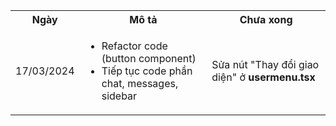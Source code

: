 <table>
    <tr>
        <th>
            Ngày
        </th>
        <th>
            Mô tả
        </th>
        <th>
            Chưa xong
        </th>
    </tr>
    <tr>
        <td>
        17/03/2024
        </td>
        <td>
            <ul>
                <li>
                    Refactor code (button component)
                </li>
                <li>
                    Tiếp tục code phần chat, messages, sidebar
                </li>
            </ul>
        </td>
        <td>
            Sửa nút "Thay đổi giao diện" ở <strong>usermenu.tsx</strong>
        </td>
    </tr>
</table>